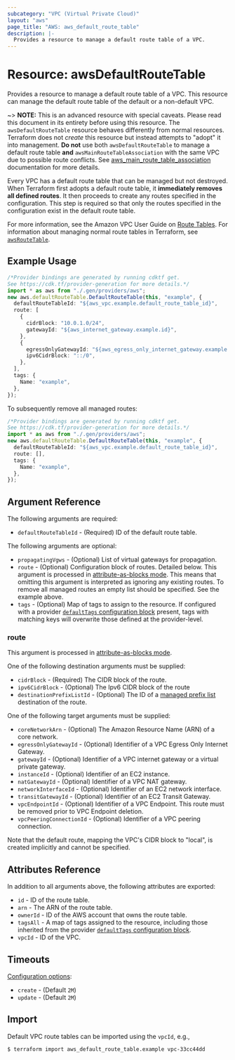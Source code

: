 ```yaml
---
subcategory: "VPC (Virtual Private Cloud)"
layout: "aws"
page_title: "AWS: aws_default_route_table"
description: |-
  Provides a resource to manage a default route table of a VPC.
---
```


# Resource: awsDefaultRouteTable

Provides a resource to manage a default route table of a VPC. This resource can manage the default route table of the default or a non-default VPC.

\~> **NOTE:** This is an advanced resource with special caveats. Please read this document in its entirety before using this resource. The `awsDefaultRouteTable` resource behaves differently from normal resources. Terraform does not *create* this resource but instead attempts to "adopt" it into management. **Do not** use both `awsDefaultRouteTable` to manage a default route table **and** `awsMainRouteTableAssociation` with the same VPC due to possible route conflicts. See [aws\_main\_route\_table\_association][tf-main-route-table-association] documentation for more details.

Every VPC has a default route table that can be managed but not destroyed. When Terraform first adopts a default route table, it **immediately removes all defined routes**. It then proceeds to create any routes specified in the configuration. This step is required so that only the routes specified in the configuration exist in the default route table.

For more information, see the Amazon VPC User Guide on [Route Tables](https://docs.aws.amazon.com/vpc/latest/userguide/VPC_Route_Tables.html). For information about managing normal route tables in Terraform, see [`awsRouteTable`](/docs/providers/aws/r/route_table.html).

## Example Usage

```typescript
/*Provider bindings are generated by running cdktf get.
See https://cdk.tf/provider-generation for more details.*/
import * as aws from "./.gen/providers/aws";
new aws.defaultRouteTable.DefaultRouteTable(this, "example", {
  defaultRouteTableId: "${aws_vpc.example.default_route_table_id}",
  route: [
    {
      cidrBlock: "10.0.1.0/24",
      gatewayId: "${aws_internet_gateway.example.id}",
    },
    {
      egressOnlyGatewayId: "${aws_egress_only_internet_gateway.example.id}",
      ipv6CidrBlock: "::/0",
    },
  ],
  tags: {
    Name: "example",
  },
});

```

To subsequently remove all managed routes:

```typescript
/*Provider bindings are generated by running cdktf get.
See https://cdk.tf/provider-generation for more details.*/
import * as aws from "./.gen/providers/aws";
new aws.defaultRouteTable.DefaultRouteTable(this, "example", {
  defaultRouteTableId: "${aws_vpc.example.default_route_table_id}",
  route: [],
  tags: {
    Name: "example",
  },
});

```

## Argument Reference

The following arguments are required:

* `defaultRouteTableId` - (Required) ID of the default route table.

The following arguments are optional:

* `propagatingVgws` - (Optional) List of virtual gateways for propagation.
* `route` - (Optional) Configuration block of routes. Detailed below. This argument is processed in [attribute-as-blocks mode](https://www.terraform.io/docs/configuration/attr-as-blocks.html). This means that omitting this argument is interpreted as ignoring any existing routes. To remove all managed routes an empty list should be specified. See the example above.
* `tags` - (Optional) Map of tags to assign to the resource. If configured with a provider [`defaultTags` configuration block](https://registry.terraform.io/providers/hashicorp/aws/latest/docs#default_tags-configuration-block) present, tags with matching keys will overwrite those defined at the provider-level.

### route

This argument is processed in [attribute-as-blocks mode](https://www.terraform.io/docs/configuration/attr-as-blocks.html).

One of the following destination arguments must be supplied:

* `cidrBlock` - (Required) The CIDR block of the route.
* `ipv6CidrBlock` - (Optional) The Ipv6 CIDR block of the route
* `destinationPrefixListId` - (Optional) The ID of a [managed prefix list](ec2_managed_prefix_list.html) destination of the route.

One of the following target arguments must be supplied:

* `coreNetworkArn` - (Optional) The Amazon Resource Name (ARN) of a core network.
* `egressOnlyGatewayId` - (Optional) Identifier of a VPC Egress Only Internet Gateway.
* `gatewayId` - (Optional) Identifier of a VPC internet gateway or a virtual private gateway.
* `instanceId` - (Optional) Identifier of an EC2 instance.
* `natGatewayId` - (Optional) Identifier of a VPC NAT gateway.
* `networkInterfaceId` - (Optional) Identifier of an EC2 network interface.
* `transitGatewayId` - (Optional) Identifier of an EC2 Transit Gateway.
* `vpcEndpointId` - (Optional) Identifier of a VPC Endpoint. This route must be removed prior to VPC Endpoint deletion.
* `vpcPeeringConnectionId` - (Optional) Identifier of a VPC peering connection.

Note that the default route, mapping the VPC's CIDR block to "local", is created implicitly and cannot be specified.

## Attributes Reference

In addition to all arguments above, the following attributes are exported:

* `id` - ID of the route table.
* `arn` - The ARN of the route table.
* `ownerId` - ID of the AWS account that owns the route table.
* `tagsAll` - A map of tags assigned to the resource, including those inherited from the provider [`defaultTags` configuration block](https://registry.terraform.io/providers/hashicorp/aws/latest/docs#default_tags-configuration-block).
* `vpcId` - ID of the VPC.

## Timeouts

[Configuration options](https://developer.hashicorp.com/terraform/language/resources/syntax#operation-timeouts):

* `create` - (Default `2M`)
* `update` - (Default `2M`)

## Import

Default VPC route tables can be imported using the `vpcId`, e.g.,

```console
$ terraform import aws_default_route_table.example vpc-33cc44dd
```

[aws-route-tables]: http://docs.aws.amazon.com/AmazonVPC/latest/UserGuide/VPC_Route_Tables.html#Route_Replacing_Main_Table

[tf-route-tables]: /docs/providers/aws/r/route_table.html

[tf-main-route-table-association]: /docs/providers/aws/r/main_route_table_association.html
